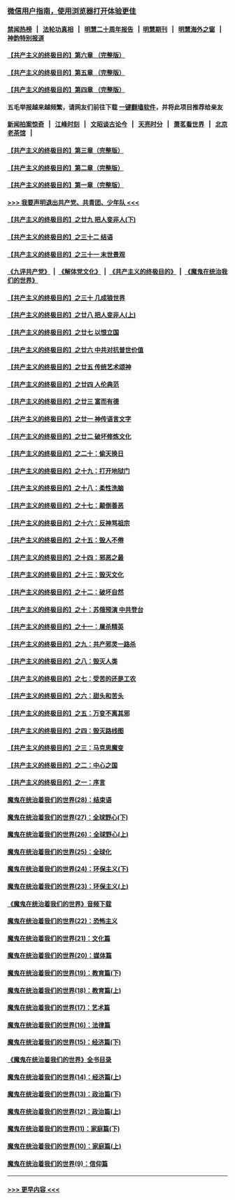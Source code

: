 ### [微信用户指南，使用浏览器打开体验更佳](https://github.com/gfw-breaker/banned-news1/blob/master/indexes/wechat-guide.md?t=0)
#### [禁闻热榜](热点新闻.md?t=0)  &nbsp;&nbsp;|&nbsp;&nbsp; [法轮功真相](https://github.com/gfw-breaker/truth/blob/master/README.md?t=0) &nbsp;&nbsp;|&nbsp;&nbsp; [明慧二十周年报告](https://github.com/gfw-breaker/mh-reports/blob/master/README.md?t=0) &nbsp;&nbsp;|&nbsp;&nbsp;[明慧期刊](https://github.com/gfw-breaker/mh-qikan) &nbsp;&nbsp;|&nbsp;&nbsp; [明慧海外之窗](https://github.com/gfw-breaker/mh-news/blob/master/README.md?t=0) &nbsp;&nbsp;|&nbsp;&nbsp; [神韵特别报道](https://github.com/gfw-breaker/mh-news/blob/master/shenyun.md?t=0)
#### [【共产主义的终极目的】第六章 （完整版）](../pages/nsc422/n11428913.md?t=02071755) 
#### [【共产主义的终极目的】第五章 （完整版）](../pages/nsc422/n11428912.md?t=02071755) 
#### [【共产主义的终极目的】第四章 （完整版）](../pages/nsc422/n11428907.md?t=02071755) 
#### 五毛举报越来越频繁，请网友们前往下载 [一键翻墙软件](https://github.com/gfw-breaker/ssr-accounts)，并将此项目推荐给亲友
#### [新闻拍案惊奇](https://github.com/gfw-breaker/banned-news1/blob/master/pages/link4.md) &nbsp;&nbsp;|&nbsp;&nbsp; [江峰时刻](https://github.com/gfw-breaker/banned-news1/blob/master/pages/link4.md) &nbsp;&nbsp;|&nbsp;&nbsp; [文昭谈古论今](https://github.com/gfw-breaker/banned-news1/blob/master/pages/link4.md) &nbsp;&nbsp;|&nbsp;&nbsp; [天亮时分](https://github.com/gfw-breaker/banned-news1/blob/master/pages/link4.md) &nbsp;&nbsp;|&nbsp;&nbsp; [萧茗看世界](https://github.com/gfw-breaker/banned-news1/blob/master/pages/link4.md) &nbsp;&nbsp;|&nbsp;&nbsp; [北京老茶馆](https://github.com/gfw-breaker/banned-news1/blob/master/pages/link4.md) &nbsp;&nbsp;|&nbsp;&nbsp; 
#### [【共产主义的终极目的】第三章（完整版）](../pages/nsc422/n11428848.md?t=02071755) 
#### [【共产主义的终极目的】第二章（完整版）](../pages/nsc422/n11428831.md?t=02071755) 
#### [【共产主义的终极目的】第一章（完整版）](../pages/nsc422/n11417651.md?t=02071755) 
#### [>>> 我要声明退出共产党、共青团、少年队 <<<](https://github.com/begood0513/goodnews/blob/master/quit/letter.md) 
#### [【共产主义的终极目的】之廿九 把人变非人(下)](../pages/nsc422/n11344140.md?t=02071755) 
#### [【共产主义的终极目的】之三十二 结语](../pages/nsc422/n11360535.md?t=02071755) 
#### [【共产主义的终极目的】之三十一 末世景观](../pages/nsc422/n11351129.md?t=02071755) 
#### [《九评共产党》](https://github.com/begood0513/9ping.md/blob/master/README.md) &nbsp;|&nbsp; [《解体党文化》](../../../../jtdwh.md/blob/master/README.md)  &nbsp;|&nbsp; [《共产主义的终极目的》](../../../../gczydzjmd.md/blob/master/README.md) &nbsp;|&nbsp; [《魔鬼在统治我们的世界》](../../../../mgztzwmdsj.md/blob/master/README.md) 
#### [【共产主义的终极目的】之三十 几成狼世界](../pages/nsc422/n11348280.md?t=02071755) 
#### [【共产主义的终极目的】之廿八 把人变非人(上)](../pages/nsc422/n11340492.md?t=02071755) 
#### [【共产主义的终极目的】之廿七 以恨立国](../pages/nsc422/n11336944.md?t=02071755) 
#### [【共产主义的终极目的】之廿六 中共对抗普世价值](../pages/nsc422/n11324785.md?t=02071755) 
#### [【共产主义的终极目的】之廿五 传统艺术颂神](../pages/nsc422/n11296396.md?t=02071755) 
#### [【共产主义的终极目的】之廿四 人伦典范](../pages/nsc422/n11296397.md?t=02071755) 
#### [【共产主义的终极目的】之廿三 富而有德](../pages/nsc422/n11283598.md?t=02071755) 
#### [【共产主义的终极目的】之廿一 神传语言文字](../pages/nsc422/n11263265.md?t=02071755) 
#### [【共产主义的终极目的】之廿二 破坏修炼文化](../pages/nsc422/n11245728.md?t=02071755) 
#### [【共产主义的终极目的】之二十：偷天换日](../pages/nsc422/n11238846.md?t=02071755) 
#### [【共产主义的终极目的】之十九：打开地狱门](../pages/nsc422/n11206376.md?t=02071755) 
#### [【共产主义的终极目的】之十八：柔性洗脑](../pages/nsc422/n11199994.md?t=02071755) 
#### [【共产主义的终极目的】之十七：颠倒善恶](../pages/nsc422/n11179782.md?t=02071755) 
#### [【共产主义的终极目的】之十六：反神骂祖宗](../pages/nsc422/n11166798.md?t=02071755) 
#### [【共产主义的终极目的】之十五：毁人不倦](../pages/nsc422/n11166792.md?t=02071755) 
#### [【共产主义的终极目的】之十四：邪恶之最](../pages/nsc422/n11150249.md?t=02071755) 
#### [【共产主义的终极目的】之十三：毁灭文化](../pages/nsc422/n11135227.md?t=02071755) 
#### [【共产主义的终极目的】之十二：破坏自然](../pages/nsc422/n11135214.md?t=02071755) 
#### [【共产主义的终极目的】之十：苏俄预演 中共登台](../pages/nsc422/n11118424.md?t=02071755) 
#### [【共产主义的终极目的】之十一：屠杀精英](../pages/nsc422/n11118442.md?t=02071755) 
#### [【共产主义的终极目的】之九：共产邪灵一路杀](../pages/nsc422/n11114139.md?t=02071755) 
#### [【共产主义的终极目的】之八：毁灭人类](../pages/nsc422/n11108503.md?t=02071755) 
#### [【共产主义的终极目的】之七：受苦的还是工农](../pages/nsc422/n11101809.md?t=02071755) 
#### [【共产主义的终极目的】之六：甜头和苦头](../pages/nsc422/n11096971.md?t=02071755) 
#### [【共产主义的终极目的】之五：万变不离其邪](../pages/nsc422/n11091285.md?t=02071755) 
#### [【共产主义的终极目的】之四：毁灭路线图](../pages/nsc422/n11086284.md?t=02071755) 
#### [【共产主义的终极目的】之三：马克思魔变](../pages/nsc422/n11061941.md?t=02071755) 
#### [【共产主义的终极目的】之二：中心之国](../pages/nsc422/n11047728.md?t=02071755) 
#### [【共产主义的终极目的】之一：序言](../pages/nsc422/n11086077.md?t=02071755) 
#### [魔鬼在统治着我们的世界(28)：结束语](../pages/nsc422/n10936246.md?t=02071755) 
#### [魔鬼在统治着我们的世界(27)：全球野心(下)](../pages/nsc422/n10928319.md?t=02071755) 
#### [魔鬼在统治着我们的世界(26)：全球野心(上)](../pages/nsc422/n10900318.md?t=02071755) 
#### [魔鬼在统治着我们的世界(25)：全球化](../pages/nsc422/n10788205.md?t=02071755) 
#### [魔鬼在统治着我们的世界(24)：环保主义(下)](../pages/nsc422/n10695307.md?t=02071755) 
#### [魔鬼在统治着我们的世界(23)：环保主义(上)](../pages/nsc422/n10688613.md?t=02071755) 
#### [《魔鬼在统治着我们的世界》音频下载](../pages/nsc422/n10635553.md?t=02071755) 
#### [魔鬼在统治着我们的世界(22)：恐怖主义](../pages/nsc422/n10614727.md?t=02071755) 
#### [魔鬼在统治着我们的世界(21)：文化篇](../pages/nsc422/n10597706.md?t=02071755) 
#### [魔鬼在统治着我们的世界(20)：媒体篇](../pages/nsc422/n10586579.md?t=02071755) 
#### [魔鬼在统治着我们的世界(19)：教育篇(下)](../pages/nsc422/n10564808.md?t=02071755) 
#### [魔鬼在统治着我们的世界(18)：教育篇(上)](../pages/nsc422/n10526970.md?t=02071755) 
#### [魔鬼在统治着我们的世界(17)：艺术篇](../pages/nsc422/n10499093.md?t=02071755) 
#### [魔鬼在统治着我们的世界(16)：法律篇](../pages/nsc422/n10485969.md?t=02071755) 
#### [魔鬼在统治着我们的世界(15)：经济篇(下)](../pages/nsc422/n10469975.md?t=02071755) 
#### [《魔鬼在统治着我们的世界》全书目录](../pages/nsc422/n10464261.md?t=02071755) 
#### [魔鬼在统治着我们的世界(14)：经济篇(上)](../pages/nsc422/n10457370.md?t=02071755) 
#### [魔鬼在统治着我们的世界(13)：政治篇(下)](../pages/nsc422/n10448270.md?t=02071755) 
#### [魔鬼在统治着我们的世界(12)：政治篇(上)](../pages/nsc422/n10444576.md?t=02071755) 
#### [魔鬼在统治着我们的世界(11)：家庭篇(下)](../pages/nsc422/n10440961.md?t=02071755) 
#### [魔鬼在统治着我们的世界(10)：家庭篇(上)](../pages/nsc422/n10435448.md?t=02071755) 
#### [魔鬼在统治着我们的世界(9)：信仰篇](../pages/nsc422/n10432159.md?t=02071755) 

----
#### [ >>> 更早内容 <<< ](../indexes/nsc422-earlier.md)
